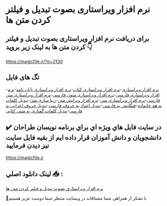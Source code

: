 # نرم افزار ویراستاری بصوت تبدیل و فیلتر کردن متن ها

## برای دریافت نرم افزار ویراستاری بصوت تبدیل و فیلتر کردن متن ها به لینک زیر بروید 👇

https://magicfile.ir/?p=2130

## تگ های فایل

-[نرم افزار ویراستاری](https://magicfile.ir/product/%d9%86%d8%b1%d9%85-%d8%a7%d9%81%d8%b2%d8%a7%d8%b1-%d9%88%db%8c%d8%b1%d8%a7%d8%b3%d8%aa%d8%a7%d8%b1%db%8c-%d8%a8%d8%b5%d9%88%d8%aa-%d8%aa%d8%a8%d8%af%db%8c%d9%84/)-[نرم افزار ویراستاری کتاب](https://magicfile.ir/product/%d9%86%d8%b1%d9%85-%d8%a7%d9%81%d8%b2%d8%a7%d8%b1-%d9%88%db%8c%d8%b1%d8%a7%d8%b3%d8%aa%d8%a7%d8%b1%db%8c-%d8%a8%d8%b5%d9%88%d8%aa-%d8%aa%d8%a8%d8%af%db%8c%d9%84/)-[نرم افزار ویراستاری پایان نامه](https://magicfile.ir/product/%d9%86%d8%b1%d9%85-%d8%a7%d9%81%d8%b2%d8%a7%d8%b1-%d9%88%db%8c%d8%b1%d8%a7%d8%b3%d8%aa%d8%a7%d8%b1%db%8c-%d8%a8%d8%b5%d9%88%d8%aa-%d8%aa%d8%a8%d8%af%db%8c%d9%84/)-[نرم افزار ویراستاری فارسی](https://magicfile.ir/product/%d9%86%d8%b1%d9%85-%d8%a7%d9%81%d8%b2%d8%a7%d8%b1-%d9%88%db%8c%d8%b1%d8%a7%d8%b3%d8%aa%d8%a7%d8%b1%db%8c-%d8%a8%d8%b5%d9%88%d8%aa-%d8%aa%d8%a8%d8%af%db%8c%d9%84/)-[نرم افزار ویراستاری متون فارسی](https://magicfile.ir/product/%d9%86%d8%b1%d9%85-%d8%a7%d9%81%d8%b2%d8%a7%d8%b1-%d9%88%db%8c%d8%b1%d8%a7%d8%b3%d8%aa%d8%a7%d8%b1%db%8c-%d8%a8%d8%b5%d9%88%d8%aa-%d8%aa%d8%a8%d8%af%db%8c%d9%84/)-[نرم افزار ویراستاری متن فارسی](https://magicfile.ir/product/%d9%86%d8%b1%d9%85-%d8%a7%d9%81%d8%b2%d8%a7%d8%b1-%d9%88%db%8c%d8%b1%d8%a7%d8%b3%d8%aa%d8%a7%d8%b1%db%8c-%d8%a8%d8%b5%d9%88%d8%aa-%d8%aa%d8%a8%d8%af%db%8c%d9%84/)-[نرم افزار ویراستاری متن](https://magicfile.ir/product/%d9%86%d8%b1%d9%85-%d8%a7%d9%81%d8%b2%d8%a7%d8%b1-%d9%88%db%8c%d8%b1%d8%a7%d8%b3%d8%aa%d8%a7%d8%b1%db%8c-%d8%a8%d8%b5%d9%88%d8%aa-%d8%aa%d8%a8%d8%af%db%8c%d9%84/)-[نرم افزار ویرایش متن](https://magicfile.ir/product/%d9%86%d8%b1%d9%85-%d8%a7%d9%81%d8%b2%d8%a7%d8%b1-%d9%88%db%8c%d8%b1%d8%a7%d8%b3%d8%aa%d8%a7%d8%b1%db%8c-%d8%a8%d8%b5%d9%88%d8%aa-%d8%aa%d8%a8%d8%af%db%8c%d9%84/)-[زیبا سازی متن](https://magicfile.ir/product/%d9%86%d8%b1%d9%85-%d8%a7%d9%81%d8%b2%d8%a7%d8%b1-%d9%88%db%8c%d8%b1%d8%a7%d8%b3%d8%aa%d8%a7%d8%b1%db%8c-%d8%a8%d8%b5%d9%88%d8%aa-%d8%aa%d8%a8%d8%af%db%8c%d9%84/)-[تبدیل کلمات به هم خانواده](https://magicfile.ir/product/%d9%86%d8%b1%d9%85-%d8%a7%d9%81%d8%b2%d8%a7%d8%b1-%d9%88%db%8c%d8%b1%d8%a7%d8%b3%d8%aa%d8%a7%d8%b1%db%8c-%d8%a8%d8%b5%d9%88%d8%aa-%d8%aa%d8%a8%d8%af%db%8c%d9%84/)-[فنگلیش به فارسی](https://magicfile.ir/product/%d9%86%d8%b1%d9%85-%d8%a7%d9%81%d8%b2%d8%a7%d8%b1-%d9%88%db%8c%d8%b1%d8%a7%d8%b3%d8%aa%d8%a7%d8%b1%db%8c-%d8%a8%d8%b5%d9%88%d8%aa-%d8%aa%d8%a8%d8%af%db%8c%d9%84/)-[تبدیل اعداد به حروف فارسی](https://magicfile.ir/product/%d9%86%d8%b1%d9%85-%d8%a7%d9%81%d8%b2%d8%a7%d8%b1-%d9%88%db%8c%d8%b1%d8%a7%d8%b3%d8%aa%d8%a7%d8%b1%db%8c-%d8%a8%d8%b5%d9%88%d8%aa-%d8%aa%d8%a8%d8%af%db%8c%d9%84/)-[تبدیل حروف اعرابی به فارسی](https://magicfile.ir/product/%d9%86%d8%b1%d9%85-%d8%a7%d9%81%d8%b2%d8%a7%d8%b1-%d9%88%db%8c%d8%b1%d8%a7%d8%b3%d8%aa%d8%a7%d8%b1%db%8c-%d8%a8%d8%b5%d9%88%d8%aa-%d8%aa%d8%a8%d8%af%db%8c%d9%84/)-[تبدیل کلمات گفتاری به متنی کتابی](https://magicfile.ir/product/%d9%86%d8%b1%d9%85-%d8%a7%d9%81%d8%b2%d8%a7%d8%b1-%d9%88%db%8c%d8%b1%d8%a7%d8%b3%d8%aa%d8%a7%d8%b1%db%8c-%d8%a8%d8%b5%d9%88%d8%aa-%d8%aa%d8%a8%d8%af%db%8c%d9%84/)

## ✔️ در سايت فايل هاي ويژه اي براي برنامه نويسان طراحان دانشجويان و دانش آموزان قرار داده ايم از بقيه فايل سايت نيز ديدن فرماييد

https://magicfile.ir


## لينک دانلود اصلي 📥 :

[نرم افزار ویراستاری بصوت تبدیل و فیلتر کردن متن ها](https://magicfile.ir/product/%d9%86%d8%b1%d9%85-%d8%a7%d9%81%d8%b2%d8%a7%d8%b1-%d9%88%db%8c%d8%b1%d8%a7%d8%b3%d8%aa%d8%a7%d8%b1%db%8c-%d8%a8%d8%b5%d9%88%d8%aa-%d8%aa%d8%a8%d8%af%db%8c%d9%84/) 


🙏با تشکر از همراهي شما مشتاقانه در وبسایت منتظر شما دوست عزیز هستیم


